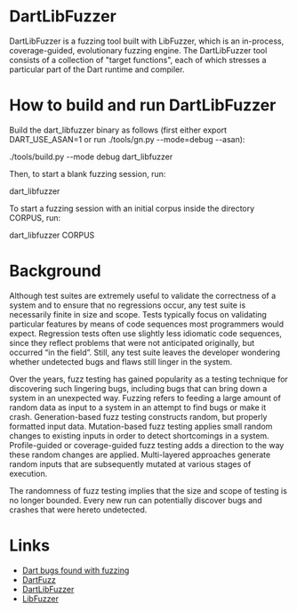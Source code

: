 DartLibFuzzer
=============

DartLibFuzzer is a fuzzing tool built with LibFuzzer, which
is an in-process, coverage-guided, evolutionary fuzzing engine.
The DartLibFuzzer tool consists of a collection of "target
functions", each of which stresses a particular part of the
Dart runtime and compiler.

How to build and run DartLibFuzzer
==================================

Build the dart_libfuzzer binary as follows (first either export
DART_USE_ASAN=1 or run ./tools/gn.py --mode=debug --asan):

  ./tools/build.py --mode debug dart_libfuzzer

Then, to start a blank fuzzing session, run:

  dart_libfuzzer

To start a fuzzing session with an initial corpus inside
the directory CORPUS, run:

  dart_libfuzzer CORPUS

Background
==========

Although test suites are extremely useful to validate the correctness of a
system and to ensure that no regressions occur, any test suite is necessarily
finite in size and scope. Tests typically focus on validating particular
features by means of code sequences most programmers would expect. Regression
tests often use slightly less idiomatic code sequences, since they reflect
problems that were not anticipated originally, but occurred “in the field”.
Still, any test suite leaves the developer wondering whether undetected bugs
and flaws still linger in the system.

Over the years, fuzz testing has gained popularity as a testing technique for
discovering such lingering bugs, including bugs that can bring down a system
in an unexpected way. Fuzzing refers to feeding a large amount of random data
as input to a system in an attempt to find bugs or make it crash.
Generation-based fuzz testing constructs random, but properly formatted input
data. Mutation-based fuzz testing applies small random changes to existing
inputs in order to detect shortcomings in a system. Profile-guided or
coverage-guided fuzz testing adds a direction to the way these random changes
are applied. Multi-layered approaches generate random inputs that are
subsequently mutated at various stages of execution.

The randomness of fuzz testing implies that the size and scope of testing is
no longer bounded. Every new run can potentially discover bugs and crashes
that were hereto undetected.

Links
=====

* [Dart bugs found with fuzzing](https://github.com/dart-lang/sdk/issues?utf8=%E2%9C%93&q=label%3Adartfuzz+)
* [DartFuzz](https://github.com/dart-lang/sdk/tree/master/runtime/tools/dartfuzz)
* [DartLibFuzzer](https://github.com/dart-lang/sdk/tree/master/runtime/vm/libfuzzer)
* [LibFuzzer](https://llvm.org/docs/LibFuzzer.html)
